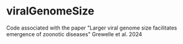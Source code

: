 # viralGenomeSize
Code associated with the paper "Larger viral genome size facilitates emergence of zoonotic diseases" Grewelle et al. 2024
